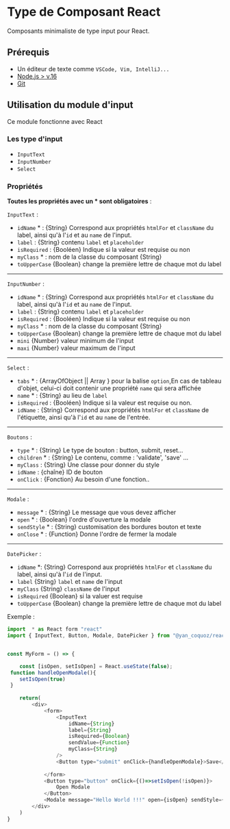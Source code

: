 # Type de Composant React

Composants minimaliste de type input pour React.

## Prérequis

- Un éditeur de texte comme `VSCode, Vim, IntelliJ...`
- [Node.js > v.16](https://nodejs.org/en/)
- [Git](https://git-scm.com/)

## Utilisation du module d'input

Ce module fonctionne avec React

### Les type d'input

- `InputText`
- `InputNumber`
- `Select`

### Propriétés

**Toutes les propriétés avec un * sont obligatoires** :

`InputText` :

- `idName` * : {String} Correspond aux propriétés `htmlFor` et `className` du label, ainsi qu'à l'`id` et au `name` de l'input.
- `label` : {String} contenu `label` et `placeholder`
- `isRequired` : {Booléen} Indique si la valeur est requise ou non
- `myClass` * : nom de la classe du composant {String}
- `toUpperCase` {Boolean} change la première lettre de chaque mot du label

---

`InputNumber` :

- `idName` * : {String} Correspond aux propriétés `htmlFor` et `className` du label, ainsi qu'à l'`id` et au `name` de l'input.
- `label` : {String} contenu `label` et `placeholder`
- `isRequired` : {Booléen} Indique si la valeur est requise ou non
- `myClass` * : nom de la classe du composant {String}
- `toUpperCase` {Boolean} change la première lettre de chaque mot du label
- `mini` {Number} valeur minimum de l'input
- `maxi` {Number} valeur maximum de l'input

---

`Select` :

- `tabs` * : {ArrayOfObject || Array } pour la balise `option`,En cas de tableau d'objet, celui-ci doit contenir une propriété `name` qui sera affichée
- `name` * : {String} au lieu de `label`
- `isRequired` : {Booléen} Indique si la valeur est requise ou non.
- `idName` : {String} Correspond aux propriétés `htmlFor` et `className` de l'étiquette, ainsi qu'à l'`id` et au `name` de l'entrée.

---

`Boutons` :

- `type` * : {String} Le type de bouton : button, submit, reset...
- `children` * : {String} Le contenu, comme : 'validate', 'save' ...
- `myClass` : {String} Une classe pour donner du style
- `idName` : {chaîne} ID de bouton
- `onClick` : {Fonction} Au besoin d'une fonction..

---

`Modale` :

- `message` * : {String} Le message que vous devez afficher
- `open` * : {Boolean} l'ordre d'ouverture la modale
- `sendStyle` * : {String} customisation des bordures bouton et texte
- `onClose` * : {Function} Donne l'ordre de fermer la modale

---

`DatePicker` :

- `idName` *: {String} Correspond aux propriétés `htmlFor` et `className` du label, ainsi qu'à l'`id` de l'input.
- `label` {String} `label` et `name` de l'input
- `myClass` {String} `className` de l'input
- `isRequired` {Boolean} si la valuer est requise
- `toUpperCase` {Boolean} change la première lettre de chaque mot du label

Exemple :

```javascript
import  * as React form "react"
import { InputText, Button, Modale, DatePicker } from "@yan_coquoz/react_input"


const MyForm = () => {

    const [isOpen, setIsOpen] = React.useState(false);
 function handleOpenModale(){
    setIsOpen(true)
 }
   
    return(
        <div>
            <form>
                <InputText 
                    idName={String} 
                    label={String} 
                    isRequired={Boolean} 
                    sendValue={Function} 
                    myClass={String} 
                />
                <Button type="submit" onClick={handleOpenModale}>Save</Button>
         
            </form>
            <Button type="button" onClick={()=>setIsOpen(!isOpen)}>
                Open Modale
            </Button>
            <Modale message="Hello World !!!" open={isOpen} sendStyle={"red"} onClose={()=> setIsOpen(!isOpen)} />
        </div>
    )
}
```
